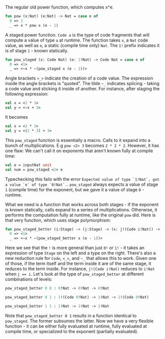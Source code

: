 The regular old power function, which computes x^e.
```sml
fun pow (x:Nat) (e:Nat) -> Nat = case e of
  0 => 1
  _ => x * pow x (e - 1)
```
A staged power function. `Code a` is the type of code fragments that will compute a value of type `a` at runtime. The function takes `x`, a `Nat` code value, as well as `e`, a static (compile time only) `Nat`. The `1!` prefix indicates it is of stage `1` - known statically.
```sml
fun pow_staged (x: Code Nat) (e: 1!Nat) -> Code Nat = case e of
  0 => <1>
  _ => <~x * ~(pow_staged x (e - 1))>
```
Angle brackets `<_>` indicate the creation of a code value. The expression inside the angle brackets is "quoted".
The tilde `~_` indicates splicing - taking a code value and sticking it inside of another. For instance, after staging the following expression:
```sml
val x = <2 * 3>
val y = <~x + 3>
```
It becomes
```sml
val x = <2 * 3>
val y = <(2 * 3) + 3>
```

This `pow_staged` function is essentially a macro. Calls to it expand into a bunch of multiplications. E.g `pow <2> 3` becomes `2 * 2 * 2`. However, it has one flaw: We can't call it on exponents that aren't known fully at compile time:
```sml
val e = inputNat unit
val num = pow_staged <2> e
```
Typechecking this fails with the error ``Expected value of type `1!Nat`, got a value `e` of type `0!Nat`.``. `pow_staged` always expects a value of stage `1` (compile time) for the exponent, but we gave it a value of stage `0` - runtime.

What we need is a function that works across both stages - if the exponent is known statically, calls expand to a series of multiplications. Otherwise, it performs the computation fully at runtime, like the original `pow` did. Here is that very function, which uses stage polymorphism:
```sml
fun pow_staged_better (i:Stage) -> (j:Stage) -> (x: j!(Code i!Nat)) -> (e: j!Nat) -> j!(Code i!Nat) = case e of
  0 => <1>
  _ => <~x * ~(pow_staged_better x (e - 1))>
```
Here we see that the `!` is more general than just `0!` or `1!` - it takes an expression of type `Stage` on the left and a type on the right. There's also a new reduction rule for `Code`, `<_>`, and `~_` that allows this to work. Given one of those, if the term itself and the term inside it are of the same stage, it reduces to the term inside. For instance, `j!(Code i!Nat)` reduces to `i!Nat` when `j == i`. Let's look at the type of `pow_staged_better` at different combinations of levels:
```sml
pow_staged_better 0 0 : 0!Nat -> 0!Nat -> 0!Nat
```
```sml
pow_staged_better 0 1 : 1!(Code 0!Nat) -> 1!Nat -> 1!(Code 0!Nat)
```
```sml
pow_staged_better 1 1 : 1!Nat -> 1!Nat -> 1!Nat
```
Note that `pow_staged_better 0 1` results in a function identical to `pow_staged`. The former subsumes the latter. Now we have a very flexible function - it can be either fully evaluated at runtime, fully evaluated at compile time, or specialized to the exponent (partially evaluated).